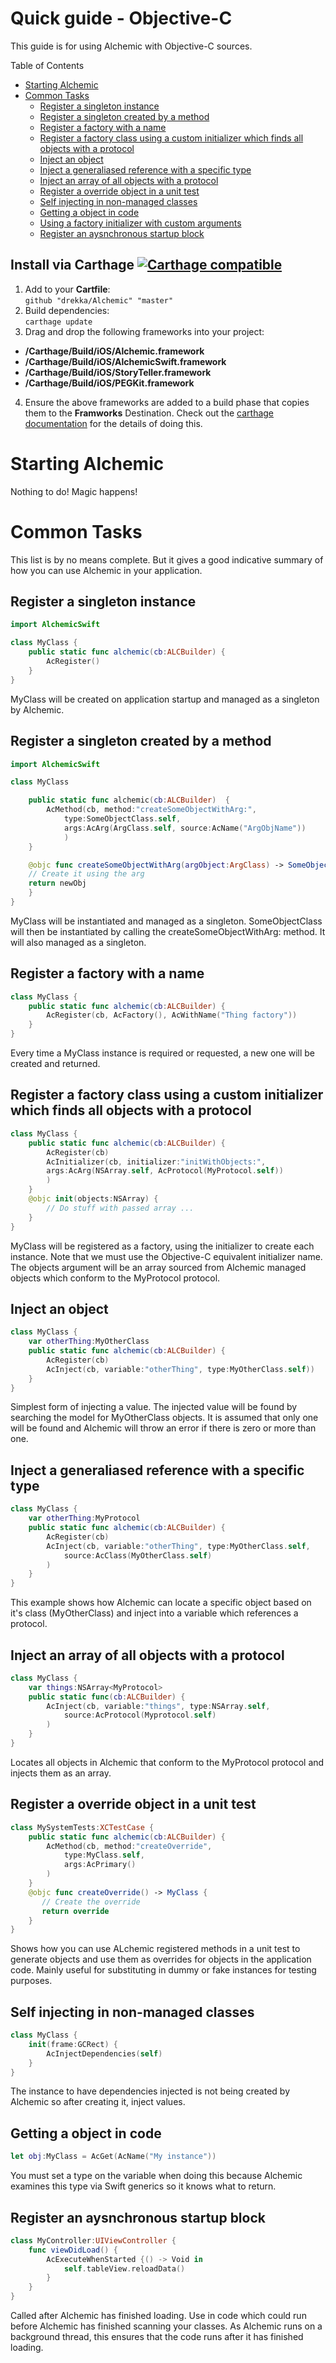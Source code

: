 # Quick guide - Objective-C

This guide is for using Alchemic with Objective-C sources.

Table of Contents

  * [Starting Alchemic](#starting-alchemic)
  * [Common Tasks](#common-tasks)
    * [Register a singleton instance](#register-a-singleton-instance)
    * [Register a singleton created by a method](#register-a-singleton-created-by-a-method)
    * [Register a factory with a name](#register-a-factory-with-a-name)
    * [Register a factory class using a custom initializer which finds all objects with a protocol](#register-a-factory-class-using-a-custom-initializer-which-finds-all-objects-with-a-protocol)
    * [Inject an object](#inject-an-object)
    * [Inject a generaliased reference with a specific type](#inject-a-generaliased-reference-with-a-specific-type)
    * [Inject an array of all objects with a protocol](#inject-an-array-of-all-objects-with-a-protocol)
    * [Register a override object in a unit test](#register-a-override-object-in-a-unit-test)
    * [Self injecting in non\-managed classes](#self-injecting-in-non-managed-classes)
    * [Getting a object in code](#getting-a-object-in-code)
    * [Using a factory initializer with custom arguments](#using-a-factory-initializer-with-custom-arguments)
    * [Register an aysnchronous startup block](#register-an-aysnchronous-startup-block)

## Install via Carthage [![Carthage compatible](https://img.shields.io/badge/Carthage-compatible-4BC51D.svg?style=flat)](https://github.com/Carthage/Carthage)

1. Add to your **Cartfile**:  
 `github "drekka/Alchemic" "master"`
2. Build dependencies:  
 `carthage update`
3. Drag and drop the following frameworks into your project:
 * **<project-root>/Carthage/Build/iOS/Alchemic.framework**
 * **<project-root>/Carthage/Build/iOS/AlchemicSwift.framework**
 * **<project-root>/Carthage/Build/iOS/StoryTeller.framework**
 * **<project-root>/Carthage/Build/iOS/PEGKit.framework**
4. Ensure  the above frameworks are added to a build phase that copies them to the **Framworks** Destination. Check out the [carthage documentation](https://github.com/Carthage/Carthage) for the details of doing this. 

# Starting Alchemic
 
Nothing to do! Magic happens!
 
# Common Tasks

This list is by no means complete. But it gives a good indicative summary of how you can use Alchemic in your application.
 
## Register a singleton instance

```swift
import AlchemicSwift

class MyClass {
    public static func alchemic(cb:ALCBuilder) {
        AcRegister()
    }
}
```

MyClass will be created on application startup and managed as a singleton by Alchemic. 

## Register a singleton created by a method

```swift
import AlchemicSwift

class MyClass

    public static func alchemic(cb:ALCBuilder)  {
        AcMethod(cb, method:"createSomeObjectWithArg:",
            type:SomeObjectClass.self,
            args:AcArg(ArgClass.self, source:AcName("ArgObjName"))
            )
    }

    @objc func createSomeObjectWithArg(argObject:ArgClass) -> SomeObjectClass {
	// Create it using the arg
	return newObj
    }
}
```

MyClass will be instantiated and managed as a singleton. SomeObjectClass will then be instantiated by calling the createSomeObjectWithArg: method. It will also managed as a singleton. 

## Register a factory with a name

```swift
class MyClass {
    public static func alchemic(cb:ALCBuilder) {
        AcRegister(cb, AcFactory(), AcWithName("Thing factory"))
    }
}
```

Every time a MyClass instance is required or requested, a new one will be created and returned.

## Register a factory class using a custom initializer which finds all objects with a protocol

```swift
class MyClass {
    public static func alchemic(cb:ALCBuilder) {
        AcRegister(cb)
        AcInitializer(cb, initializer:"initWithObjects:", 
        args:AcArg(NSArray.self, AcProtocol(MyProtocol.self))
        )
    }
    @objc init(objects:NSArray) {
        // Do stuff with passed array ...
    }
}
```

MyClass will be registered as a factory, using the initializer to create each instance. Note that we must use the Objective-C equivalent initializer name. The objects argument will be an array sourced from Alchemic managed objects which conform to the MyProtocol protocol.
 
## Inject an object

```swift
class MyClass {
    var otherThing:MyOtherClass
    public static func alchemic(cb:ALCBuilder) {
        AcRegister(cb)
        AcInject(cb, variable:"otherThing", type:MyOtherClass.self))
    }
}
```

Simplest form of injecting a value. The injected value will be found by searching the model for MyOtherClass objects. It is assumed that only one will be found and Alchemic will throw an error if there is zero or more than one.  

## Inject a generaliased reference with a specific type

```swift
class MyClass {
    var otherThing:MyProtocol
    public static func alchemic(cb:ALCBuilder) {
        AcRegister(cb)
        AcInject(cb, variable:"otherThing", type:MyOtherClass.self,
            source:AcClass(MyOtherClass.self)
        )
    }
}
```

This example shows how Alchemic can locate a specific object based on it's class (MyOtherClass) and inject into a variable which references a protocol.

## Inject an array of all objects with a protocol

```swift
class MyClass {
    var things:NSArray<MyProtocol>
    public static func(cb:ALCBuilder) {
        AcInject(cb, variable:"things", type:NSArray.self,
            source:AcProtocol(Myprotocol.self)
        )
    }
}
```

Locates all objects in Alchemic that conform to the MyProtocol protocol and injects them as an array.
  
## Register a override object in a unit test

```swift
class MySystemTests:XCTestCase {
    public static func alchemic(cb:ALCBuilder) {
        AcMethod(cb, method:"createOverride",
            type:MyClass.self,
            args:AcPrimary()
        )    
    }
    @objc func createOverride() -> MyClass {
       // Create the override
       return override
    }
}
```
 
Shows how you can use ALchemic registered methods in a unit test to generate objects and use them as overrides for objects in the application code. Mainly useful for substituting in dummy or fake instances for testing purposes. 
 
## Self injecting in non-managed classes

```swift
class MyClass {
    init(frame:GCRect) {
        AcInjectDependencies(self)
    }
}
```

The instance to have dependencies injected is not being created by Alchemic so after creating it, inject values.

## Getting a object in code

```swift
let obj:MyClass = AcGet(AcName("My instance"))
```

You must set a type on the variable when doing this because Alchemic examines this type via Swift generics so it knows what to return.

## Register an aysnchronous startup block

```swift
class MyController:UIViewController {
    func viewDidLoad() {
        AcExecuteWhenStarted {() -> Void in
            self.tableView.reloadData()
        }
    }
}
```

Called after Alchemic has finished loading. Use in code which could run before Alchemic has finished scanning your classes. As Alchemic runs on a background thread, this ensures that the code runs after it has finished loading.